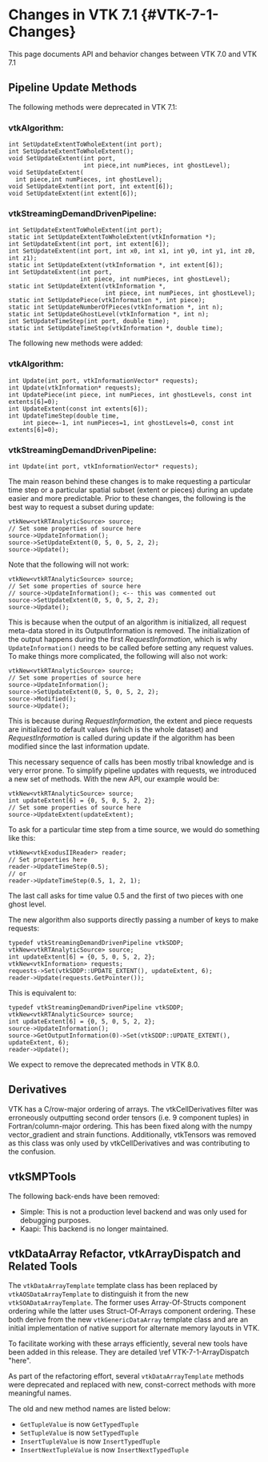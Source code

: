 Changes in VTK 7.1          {#VTK-7-1-Changes}
==================

This page documents API and behavior changes between VTK 7.0 and
VTK 7.1

Pipeline Update Methods
-----------------------

The following methods were deprecated in VTK 7.1:

### vtkAlgorithm:

    int SetUpdateExtentToWholeExtent(int port);
    int SetUpdateExtentToWholeExtent();
    void SetUpdateExtent(int port,
                         int piece,int numPieces, int ghostLevel);
    void SetUpdateExtent(
      int piece,int numPieces, int ghostLevel);
    void SetUpdateExtent(int port, int extent[6]);
    void SetUpdateExtent(int extent[6]);

### vtkStreamingDemandDrivenPipeline:

    int SetUpdateExtentToWholeExtent(int port);
    static int SetUpdateExtentToWholeExtent(vtkInformation *);
    int SetUpdateExtent(int port, int extent[6]);
    int SetUpdateExtent(int port, int x0, int x1, int y0, int y1, int z0, int z1);
    static int SetUpdateExtent(vtkInformation *, int extent[6]);
    int SetUpdateExtent(int port,
                        int piece, int numPieces, int ghostLevel);
    static int SetUpdateExtent(vtkInformation *,
                               int piece, int numPieces, int ghostLevel);
    static int SetUpdatePiece(vtkInformation *, int piece);
    static int SetUpdateNumberOfPieces(vtkInformation *, int n);
    static int SetUpdateGhostLevel(vtkInformation *, int n);
    int SetUpdateTimeStep(int port, double time);
    static int SetUpdateTimeStep(vtkInformation *, double time);

The following new methods were added:

### vtkAlgorithm:

    int Update(int port, vtkInformationVector* requests);
    int Update(vtkInformation* requests);
    int UpdatePiece(int piece, int numPieces, int ghostLevels, const int extents[6]=0);
    int UpdateExtent(const int extents[6]);
    int UpdateTimeStep(double time,
        int piece=-1, int numPieces=1, int ghostLevels=0, const int extents[6]=0);

### vtkStreamingDemandDrivenPipeline:

    int Update(int port, vtkInformationVector* requests);

The main reason behind these changes is to make requesting a particular time step or a particular spatial subset (extent or pieces) during an update easier and more predictable. Prior to these changes, the following is the best way to request a subset during update:

    vtkNew<vtkRTAnalyticSource> source;
    // Set some properties of source here
    source->UpdateInformation();
    source->SetUpdateExtent(0, 5, 0, 5, 2, 2);
    source->Update();

Note that the following will not work:

    vtkNew<vtkRTAnalyticSource> source;
    // Set some properties of source here
    // source->UpdateInformation(); <-- this was commented out
    source->SetUpdateExtent(0, 5, 0, 5, 2, 2);
    source->Update();

This is because when the output of an algorithm is initialized, all request meta-data stored in its OutputInformation is removed. The initialization of the output happens during the first *RequestInformation*, which is why `UpdateInformation()` needs to be called before setting any request values. To make things more complicated, the following will also not work:

    vtkNew<vtkRTAnalyticSource> source;
    // Set some properties of source here
    source->UpdateInformation();
    source->SetUpdateExtent(0, 5, 0, 5, 2, 2);
    source->Modified();
    source->Update();

This is because during *RequestInformation*, the extent and piece requests are initialized to default values (which is the whole dataset) and *RequestInformation* is called during update if the algorithm has been modified since the last information update.

This necessary sequence of calls has been mostly tribal knowledge and is very error prone. To simplify pipeline updates with requests, we introduced a new set of methods. With the new API, our example would be:

    vtkNew<vtkRTAnalyticSource> source;
    int updateExtent[6] = {0, 5, 0, 5, 2, 2};
    // Set some properties of source here
    source->UpdateExtent(updateExtent);

To ask for a particular time step from a time source, we would do something like this:

    vtkNew<vtkExodusIIReader> reader;
    // Set properties here
    reader->UpdateTimeStep(0.5);
    // or
    reader->UpdateTimeStep(0.5, 1, 2, 1);

The last call asks for time value 0.5 and the first of two pieces with one ghost level.

The new algorithm also supports directly passing a number of keys to make requests:

    typedef vtkStreamingDemandDrivenPipeline vtkSDDP;
    vtkNew<vtkRTAnalyticSource> source;
    int updateExtent[6] = {0, 5, 0, 5, 2, 2};
    vtkNew<vtkInformation> requests;
    requests->Set(vtkSDDP::UPDATE_EXTENT(), updateExtent, 6);
    reader->Update(requests.GetPointer());

This is equivalent to:

    typedef vtkStreamingDemandDrivenPipeline vtkSDDP;
    vtkNew<vtkRTAnalyticSource> source;
    int updateExtent[6] = {0, 5, 0, 5, 2, 2};
    source->UpdateInformation();
    source->GetOutputInformation(0)->Set(vtkSDDP::UPDATE_EXTENT(), updateExtent, 6);
    reader->Update();

We expect to remove the deprecated methods in VTK 8.0.

Derivatives
-----------

VTK has a C/row-major ordering of arrays. The vtkCellDerivatives
filter was erroneously outputting second order tensors
(i.e. 9 component tuples) in Fortran/column-major ordering. This has been
fixed along with the numpy vector_gradient and strain functions.
Additionally, vtkTensors was removed as this class was only
used by vtkCellDerivatives and was contributing to the confusion.

vtkSMPTools
-----------

The following back-ends have been removed:
+ Simple: This is not a production level backend and was only used for debugging purposes.
+ Kaapi: This backend is no longer maintained.

vtkDataArray Refactor, vtkArrayDispatch and Related Tools
---------------------------------------------------------

The `vtkDataArrayTemplate` template class has been replaced by
`vtkAOSDataArrayTemplate` to distinguish it from the new
`vtkSOADataArrayTemplate`. The former uses Array-Of-Structs component ordering
while the latter uses Struct-Of-Arrays component ordering. These both derive
from the new `vtkGenericDataArray` template class and are an initial
implementation of native support for alternate memory layouts in VTK.

To facilitate working with these arrays efficiently, several new tools have
been added in this release. They are detailed \ref VTK-7-1-ArrayDispatch "here".

As part of the refactoring effort, several `vtkDataArrayTemplate` methods were
deprecated and replaced with new, const-correct methods with more meaningful
names.

The old and new method names are listed below:

+ `GetTupleValue` is now `GetTypedTuple`
+ `SetTupleValue` is now `SetTypedTuple`
+ `InsertTupleValue` is now `InsertTypedTuple`
+ `InsertNextTupleValue` is now `InsertNextTypedTuple`

